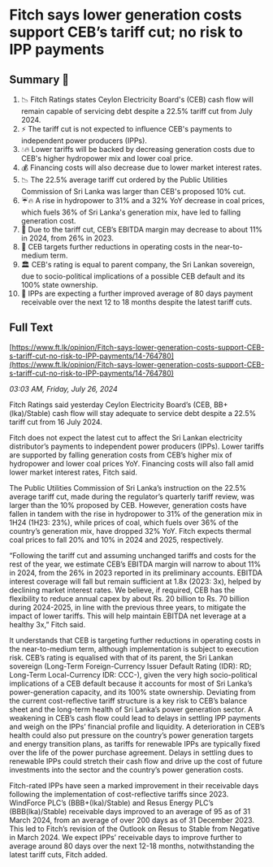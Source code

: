 # Fitch says lower generation costs support CEB’s tariff cut; no risk to IPP payments

## Summary 🤖

1. 📉 Fitch Ratings states Ceylon Electricity Board's (CEB) cash flow will remain capable of servicing debt despite a 22.5% tariff cut from July 2024.
2. ⚡ The tariff cut is not expected to influence CEB's payments to independent power producers (IPPs).
3. 💧🔥 Lower tariffs will be backed by decreasing generation costs due to CEB's higher hydropower mix and lower coal price.
4. 💰 Financing costs will also decrease due to lower market interest rates.
5. 📉 The 22.5% average tariff cut ordered by the Public Utilities Commission of Sri Lanka was larger than CEB's proposed 10% cut.
6. ☔🔥 A rise in hydropower to 31% and a 32% YoY decrease in coal prices, which fuels 36% of Sri Lanka's generation mix, have led to falling generation cost.
7. 💸 Due to the tariff cut, CEB’s EBITDA margin may decrease to about 11% in 2024, from 26% in 2023.
8. 💼 CEB targets further reductions in operating costs in the near-to-medium term.
9. 🏛️ CEB's rating is equal to parent company, the Sri Lankan sovereign, due to socio-political implications of a possible CEB default and its 100% state ownership.
10. 🍃 IPPs are expecting a further improved average of 80 days payment receivable over the next 12 to 18 months despite the latest tariff cuts.

## Full Text

[https://www.ft.lk/opinion/Fitch-says-lower-generation-costs-support-CEB-s-tariff-cut-no-risk-to-IPP-payments/14-764780](https://www.ft.lk/opinion/Fitch-says-lower-generation-costs-support-CEB-s-tariff-cut-no-risk-to-IPP-payments/14-764780)

*03:03 AM, Friday, July 26, 2024*

Fitch Ratings said yesterday Ceylon Electricity Board’s (CEB, BB+(lka)/Stable) cash flow will stay adequate to service debt despite a 22.5% tariff cut from 16 July 2024.

Fitch does not expect the latest cut to affect the Sri Lankan electricity distributor’s payments to independent power producers (IPPs). Lower tariffs are supported by falling generation costs from CEB’s higher mix of hydropower and lower coal prices YoY. Financing costs will also fall amid lower market interest rates, Fitch said.

The Public Utilities Commission of Sri Lanka’s instruction on the 22.5% average tariff cut, made during the regulator’s quarterly tariff review, was larger than the 10% proposed by CEB. However, generation costs have fallen in tandem with the rise in hydropower to 31% of the generation mix in 1H24 (1H23: 23%), while prices of coal, which fuels over 36% of the country’s generation mix, have dropped 32% YoY. Fitch expects thermal coal prices to fall 20% and 10% in 2024 and 2025, respectively.

“Following the tariff cut and assuming unchanged tariffs and costs for the rest of the year, we estimate CEB’s EBITDA margin will narrow to about 11% in 2024, from the 26% in 2023 reported in its preliminary accounts. EBITDA interest coverage will fall but remain sufficient at 1.8x (2023: 3x), helped by declining market interest rates. We believe, if required, CEB has the flexibility to reduce annual capex by about Rs. 20 billion to Rs. 70 billion during 2024-2025, in line with the previous three years, to mitigate the impact of lower tariffs. This will help maintain EBITDA net leverage at a healthy 3x,” Fitch said.

It understands that CEB is targeting further reductions in operating costs in the near-to-medium term, although implementation is subject to execution risk. CEB’s rating is equalised with that of its parent, the Sri Lankan sovereign (Long-Term Foreign-Currency Issuer Default Rating (IDR): RD; Long-Term Local-Currency IDR: CCC-), given the very high socio-political implications of a CEB default because it accounts for most of Sri Lanka’s power-generation capacity, and its 100% state ownership. Deviating from the current cost-reflective tariff structure is a key risk to CEB’s balance sheet and the long-term health of Sri Lanka’s power generation sector. A weakening in CEB’s cash flow could lead to delays in settling IPP payments and weigh on the IPPs’ financial profile and liquidity. A deterioration in CEB’s health could also put pressure on the country’s power generation targets and energy transition plans, as tariffs for renewable IPPs are typically fixed over the life of the power purchase agreement. Delays in settling dues to renewable IPPs could stretch their cash flow and drive up the cost of future investments into the sector and the country’s power generation costs.

Fitch-rated IPPs have seen a marked improvement in their receivable days following the implementation of cost-reflective tariffs since 2023. WindForce PLC’s (BBB+(lka)/Stable) and Resus Energy PLC’s (BBB(lka)/Stable) receivable days improved to an average of 95 as of 31 March 2024, from an average of over 200 days as of 31 December 2023. This led to Fitch’s revision of the Outlook on Resus to Stable from Negative in March 2024. We expect IPPs’ receivable days to improve further to average around 80 days over the next 12-18 months, notwithstanding the latest tariff cuts, Fitch added.

